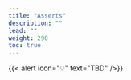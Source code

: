 ```yaml
---
title: "Asserts"
description: ""
lead: ""
weight: 290
toc: true
---
```


{{< alert icon="💡" text="TBD" />}}
